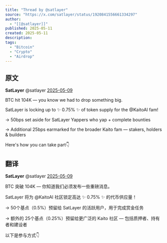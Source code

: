 ```yaml
---
title: "Thread by @satlayer"
source: "https://x.com/satlayer/status/1920841556661334297"
author:
  - "[[@satlayer]]"
published: 2025-05-11
created: 2025-05-11
description:
tags:
  - "Bitcoin"
  - "Crypto"
  - "Airdrop"
---
```


## 原文

**SatLayer** @satlayer [2025-05-09](https://x.com/satlayer/status/1920841556661334297)

BTC hit 104K — you know we had to drop something big.

SatLayer is locking up to ✨ 0.75% ✨ of token supply for the @KaitoAI fam!

→ 50bps set aside for SatLayer Yappers who yap + complete bounties

→ Additional 25bps earmarked for the broader Kaito fam — stakers, holders & builders

Here's how you can take part👇

## 翻译

**SatLayer** @satlayer [2025-05-09](https://x.com/satlayer/status/1920841556661334297)

BTC 突破 104K — 你知道我们必须发布一些重磅消息。

SatLayer 将为 @KaitoAI 社区锁定高达 ✨ 0.75% ✨ 的代币供应量！

→ 50个基点（0.5%）预留给 SatLayer 的活跃用户，用于完成赏金任务

→ 额外的 25个基点（0.25%）预留给更广泛的 Kaito 社区 — 包括质押者、持有者和建设者

以下是参与方式👇